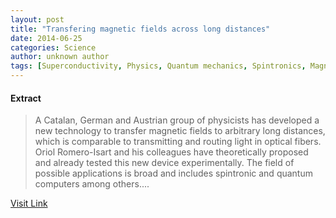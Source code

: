 ```yaml
---
layout: post
title: "Transfering magnetic fields across long distances"
date: 2014-06-25
categories: Science
author: unknown author
tags: [Superconductivity, Physics, Quantum mechanics, Spintronics, Magnetism, Magnetic field, Photon, Optics, Ferromagnetism, Anisotropy, Condensed matter physics, Applied and interdisciplinary physics, Chemistry, Mechanics, Physical sciences, Electromagnetism, Materials science, Particle physics, Solid state engineering, Theoretical physics, Modern physics, Science, Natural philosophy]
---
```





#### Extract
>A Catalan, German and Austrian group of physicists has developed a new technology to transfer magnetic fields to arbitrary long distances, which is comparable to transmitting and routing light in optical fibers. Oriol Romero-Isart and his colleagues have theoretically proposed and already tested this new device experimentally. The field of possible applications is broad and includes spintronic and quantum computers among others....



[Visit Link](http://phys.org/news322900211.html)


